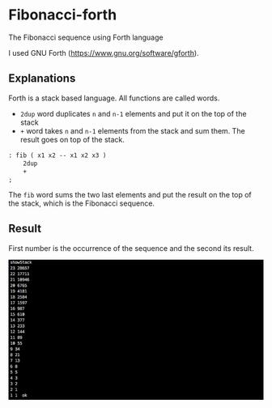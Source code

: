 # Fibonacci-forth
The Fibonacci sequence using Forth language

I used GNU Forth (https://www.gnu.org/software/gforth).

## Explanations

Forth is a stack based language. All functions are called words.

* `2dup` word duplicates `n` and `n-1` elements and put it on the top of the stack
* `+` word takes `n` and `n-1` elements from the stack and sum them. The result goes on top of the stack.

```forth
: fib ( x1 x2 -- x1 x2 x3 )
    2dup
    +
;
```

The `fib` word sums the two last elements and put the result on the top of the stack, which is the Fibonacci sequence.

## Result

First number is the occurrence of the sequence and the second its result.

![result](.github/result.png)
